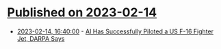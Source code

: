 # [Published on 2023-02-14](index.md)

* [2023-02-14, 16:40:00](https://news.slashdot.org/story/23/02/14/1631249/ai-has-successfully-piloted-a-us-f-16-fighter-jet-darpa-says?utm_source=rss1.0mainlinkanon&utm_medium=feed) - [AI Has Successfully Piloted a US F-16 Fighter Jet, DARPA Says](https://news.slashdot.org/story/23/02/14/1631249/ai-has-successfully-piloted-a-us-f-16-fighter-jet-darpa-says?utm_source=rss1.0mainlinkanon&utm_medium=feed)

